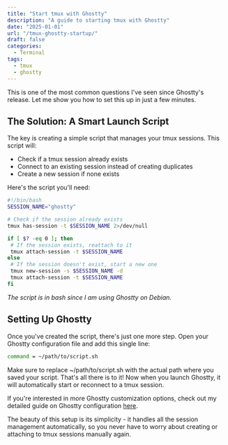 ```yaml
---
title: "Start tmux with Ghostty"
description: "A guide to starting tmux with Ghostty"
date: "2025-01-01"
url: "/tmux-ghostty-startup/"
draft: false
categories: 
  - Terminal 
tags:
  - tmux
  - ghostty
---
```


This is one of the most common questions I've seen since Ghostty's release. Let me show you how to set this up in just a few minutes.

## The Solution: A Smart Launch Script

The key is creating a simple script that manages your tmux sessions. This script will:
- Check if a tmux session already exists 
- Connect to an existing session instead of creating duplicates
- Create a new session if none exists

Here's the script you'll need:

```bash
#!/bin/bash
SESSION_NAME="ghostty"

# Check if the session already exists
tmux has-session -t $SESSION_NAME 2>/dev/null

if [ $? -eq 0 ]; then
 # If the session exists, reattach to it
 tmux attach-session -t $SESSION_NAME
else
 # If the session doesn't exist, start a new one
 tmux new-session -s $SESSION_NAME -d
 tmux attach-session -t $SESSION_NAME
fi
```
*The script is in bash since I am using Ghostty on Debian.*

## Setting Up Ghostty
Once you've created the script, there's just one more step. Open your Ghostty configuration file and add this single line:

```bash
command = ~/path/to/script.sh
```

Make sure to replace ~/path/to/script.sh with the actual path where you saved your script.
That's all there is to it! Now when you launch Ghostty, it will automatically start or reconnect to a tmux session.

If you're interested in more Ghostty customization options, check out my detailed guide on Ghostty configuration [here](/ghostty-config/).

The beauty of this setup is its simplicity - it handles all the session management automatically, so you never have to worry about creating or attaching to tmux sessions manually again.